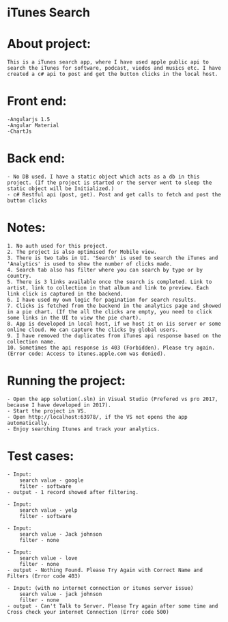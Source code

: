 # iTunes Search

# About project:
	This is a iTunes search app, where I have used apple public api to search the iTunes for software, podcast, viedos and musics etc. I have created a c# api to post and get the button clicks in the local host.

# Front end:
	-Angularjs 1.5
	-Angular Material
	-ChartJs

# Back end:
	- No DB used. I have a static object which acts as a db in this project. (If the project is started or the server went to sleep the static object will be Initialized.)
	- c# Restful api (post, get). Post and get calls to fetch and post the button clicks

# Notes:
	1. No auth used for this project.
	2. The project is also optimised for Mobile view.
	3. There is two tabs in UI. 'Search' is used to search the iTunes and 'Analytics' is used to show the number of clicks made.
	4. Search tab also has filter where you can search by type or by country.
	5. There is 3 links available once the search is completed. Link to artist, link to collection in that album and link to preview. Each link click is captured in the backend.
	6. I have used my own logic for pagination for search results.
	7. Clicks is fetched from the backend in the analytics page and showed in a pie chart. (If the all the clicks are empty, you need to click some links in the UI to view the pie chart).
	8. App is developed in local host, if we host it on iis server or some online cloud. We can capture the clicks by global users.
	9. I have removed the duplicates from iTunes api response based on the collection name.
	10. Sometimes the api response is 403 (Forbidden). Please try again. (Error code: Access to itunes.apple.com was denied).

# Running the project:
	- Open the app solution(.sln) in Visual Studio (Prefered vs pro 2017, because I have developed in 2017).
	- Start the project in VS.
	- Open http://localhost:63978/, if the VS not opens the app automatically.
	- Enjoy searching Itunes and track your analytics.

# Test cases:
	- Input:
		search value - google
		filter - software
	- output - 1 record showed after filtering.

	- Input:
		search value - yelp
		filter - software

	- Input:
		search value - Jack johnson
		filter - none

	- Input:
		search value - love
		filter - none
	- output - Nothing Found. Please Try Again with Correct Name and Filters (Error code 403)

	- Input: (with no internet connection or itunes server issue)
		search value - jack johnson
		filter - none
	- output - Can't Talk to Server. Please Try again after some time and Cross check your internet Connection (Error code 500)

